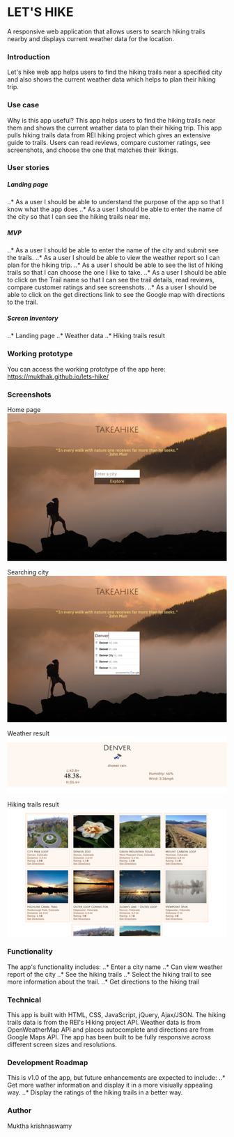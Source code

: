 # LET'S HIKE
A responsive web application that allows users to search hiking trails nearby and displays current weather data for the location.

### Introduction
Let's hike web app helps users to find the hiking trails near a specified city and also shows the current weather data which helps to plan their hiking trip. 

### Use case
Why is this app useful? This app helps users to find the hiking trails near them and shows the current weather data to plan their hiking trip. This app pulls hiking trails data from REI hiking project which gives an extensive guide to trails. Users can read reviews, compare customer ratings, see screenshots, and choose the one that matches their likings.

### User stories

##### Landing page
..* As a user I should be able to understand the purpose of the app so that I know what the app does
..* As a user I should be able to enter the name of the city so that I can see the hiking trails near me.

##### MVP
..* As a user I should be able to enter the name of the city and submit see the trails.
..* As a user I should be able to view the weather report so I can plan for the hiking trip.
..* As a user I should be able to see the list of hiking trails so that I can choose the one I like to take.
..* As a user I should be able to click on the Trail name so that I can see the trail details, read reviews, compare customer ratings and see screenshots.
..* As a user I should be able to click on the get directions link to see the Google map with directions to the trail.

##### Screen Inventory
..* Landing page
..* Weather data
..* Hiking trails result

### Working prototype
You can access the working prototype of the app here:
https://mukthak.github.io/lets-hike/

### Screenshots
Home page
![Home page](https://github.com/mukthaK/lets-hike/blob/master/images/screenshots/home-page.png)

Searching city
![Searching city](https://github.com/mukthaK/lets-hike/blob/master/images/screenshots/city-search.png)

Weather result
![Weather result](https://github.com/mukthaK/lets-hike/blob/master/images/screenshots/weather-result.png)

Hiking trails result
![Hiking trails result](https://github.com/mukthaK/lets-hike/blob/master/images/screenshots/hiking-trails-result.png)

### Functionality
The app's functionality includes:
..* Enter a city name
..* Can view weather report of the city
..* See the hiking trails
..* Select the hiking trail to see more information about the trail.
..* Get directions to the hiking trail

### Technical
This app is built with HTML, CSS, JavaScript, jQuery, Ajax/JSON. The hiking trails data is from the REI's Hiking project API. Weather data is from OpenWeatherMap API and places autocomplete and directions are from Google Maps API. The app has been built to be fully responsive across different screen sizes and resolutions.

### Development Roadmap
This is v1.0 of the app, but future enhancements are expected to include:
..* Get more wather information and display it in a more visiually appealing way.
..* Display the ratings of the hiking trails in a better way.

### Author
Muktha krishnaswamy



